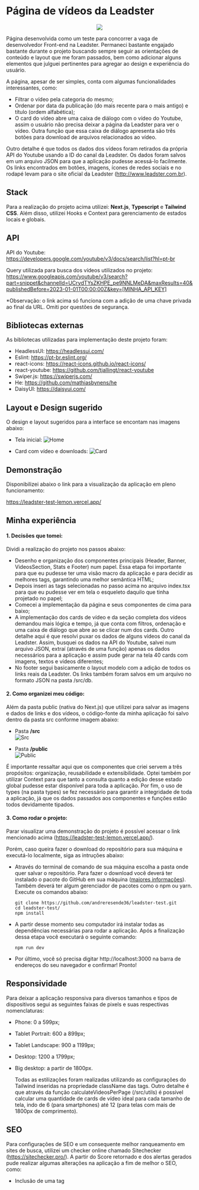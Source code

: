# Página de vídeos da Leadster
<p align="center"><img src="https://imgur.com/70N1ZFu.gif" /></p>

Página desenvolvida como um teste para concorrer a vaga de desenvolvedor Front-end na Leadster. Permaneci bastante engajado bastante durante o projeto buscando sempre seguir as orientações de conteúdo e layout que me foram passados, bem como adicionar alguns elementos que julguei pertinentes para agregar ao design e experiência do usuário.

A página, apesar de ser simples, conta com algumas funcionalidades interessantes, como:

- Filtrar o vídeo pela categoria do mesmo;
- Ordenar por data da publicação (do mais recente para o mais antigo) e título (ordem alfabética);
- O card do vídeo abre uma caixa de diálogo com o vídeo do Youtube, assim o usuário não precisa deixar a página da Leadster para ver o vídeo. Outra função que essa caixa de diálogo apresenta são três botões para download de arquivos relacionados ao vídeo.

Outro detalhe é que todos os dados dos vídeos foram retirados da própria API do Youtube usando a ID do canal da Leadster. Os dados foram salvos em um arquivo JSON para que a aplicação pudesse acessá-lo facilmente.
Os links encontrados em botões, imagens, ícones de redes sociais e no rodapé levam para o site oficial da Leadster (http://www.leadster.com.br).

## Stack

Para a realização do projeto acima utilizei: **Next.js**, **Typescript** e **Tailwind CSS**. Além disso, utilizei Hooks e Context para gerenciamento de estados locais e globais.

## API

API do Youtube: https://developers.google.com/youtube/v3/docs/search/list?hl=pt-br

Query utilizada para busca dos vídeos utilizados no projeto: https://www.googleapis.com/youtube/v3/search?part=snippet&channelId=UCrydTYsZKHPE_pe9NNLMeDA&maxResults=40&publishedBefore=2023-01-01T00:00:00Z&key=[MINHA_API_KEY]

\*Observação: o link acima só funciona com a adição de uma chave privada ao final da URL. Omiti por questões de segurança.

## Bibliotecas externas

As bibliotecas utilizadas para implementação deste projeto foram:

- HeadlessUI: https://headlessui.com/
- Eslint: https://pt-br.eslint.org/
- react-icons: https://react-icons.github.io/react-icons/
- react-youtube: https://github.com/tjallingt/react-youtube
- Swiper.js: https://swiperjs.com/
- He: https://github.com/mathiasbynens/he
- DaisyUI: https://daisyui.com/

## Layout e Design sugerido

O design e layout sugeridos para a interface se encontam nas imagens abaixo:

- Tela inicial:
  ![Home](https://imgur.com/jIxwmyI.png)

- Card com vídeo e downloads:
  ![Card](https://imgur.com/0M5cBdm.png)

## Demonstração

Disponibilizei abaixo o link para a visualização da aplicação em pleno funcionamento:

https://leadster-test-lemon.vercel.app/

## Minha experiência

#### 1. Decisões que tomei:

Dividi a realização do projeto nos passos abaixo:

- Desenho e organização dos componentes principais (Header, Banner, VideosSection, Stats e Footer) num papel. Essa etapa foi importante para que eu pudesse ter uma visão macro da aplicação e para decidir as melhores tags, garantindo uma melhor semântica HTML;
- Depois inseri as tags selecionadas no passo acima no arquivo index.tsx para que eu pudesse ver em tela o esqueleto daquilo que tinha projetado no papel;
- Comecei a implementação da página e seus componentes de cima para baixo;
- A implementação dos cards de vídeo e da seção completa dos vídeos demandou mais lógica e tempo, já que conta com filtros, ordenação e uma caixa de diálogo que abre ao se clicar num dos cards. Outro detalhe aqui é que resolvi puxar os dados de alguns vídeos do canal da Leadster. Assim, busquei os dados na API do Youtube, salvei num arquivo JSON, extraí (através de uma função) apenas os dados necessários para a aplicação e assim pude gerar na tela 40 cards com imagens, textos e vídeos diferentes;
- No footer segui basicamente o layout modelo com a adição de todos os links reais da Leadster. Os links também foram salvos em um arquivo no formato JSON na pasta /src/db.

#### 2. Como organizei meu código:

Além da pasta public (nativa do Next.js) que utilizei para salvar as imagens e dados de links e dos vídeos, o código-fonte da minha aplicação foi salvo dentro da pasta src conforme imagem abaixo:

- Pasta **/src**
  <br />
  ![Src](https://imgur.com/FTP4jLD.png)

- Pasta **/public**
  <br />
  ![Public](https://imgur.com/VTF5jsq.png)

É importante ressaltar aqui que os componentes que criei servem a três propósitos: organização, reusabilidade e extensibilidade. Optei também por utilizar Context para que tanto a consulta quanto a edição desse estado global pudesse estar disponível para toda a aplicação. Por fim, o uso de types (na pasta types) se fez necessário para garantir a integridade de toda a aplicação, já que os dados passados aos componentes e funções estão todos devidamente tipados.

#### 3. Como rodar o projeto:

Parar visualizar uma demonstração do projeto é possível acessar o link mencionado acima (https://leadster-test-lemon.vercel.app/).

Porém, caso queira fazer o download do repositório para sua máquina e executá-lo localmente, siga as intruções abaixo:

- Através do terminal de comando de sua máquina escolha a pasta onde quer salvar o repositório. Para fazer o download você deverá ter instalado o pacote do GitHub em sua máquina ([maiores informações](https://github.com/git-guides/install-git)). Também deverá ter algum gerenciador de pacotes como o npm ou yarn. Execute os comandos abaixo:

  ```
  git clone https://github.com/andreresende36/leadster-test.git
  cd leadster-test/
  npm install
  ```

- A partir desse momento seu computador irá instalar todas as dependências necessárias para rodar a aplicação. Após a finalização dessa etapa você executará o seguinte comando:
  ```
  npm run dev
  ```
- Por último, você só precisa digitar http://localhost:3000 na barra de endereços do seu navegador e confirmar! Pronto!

## Responsividade

Para deixar a aplicação responsiva para diversos tamanhos e tipos de dispositivos segui as seguintes faixas de pixels e suas respectivas nomenclaturas:
- Phone: 0 a 599px;
- Tablet Portrait: 600 a 899px;
- Tablet Landscape: 900 a 1199px;
- Desktop: 1200 a 1799px;
- Big desktop: a partir de 1800px.

  Todas as estilizações foram realizadas utilizando as configurações do Tailwind inseridas na propriedade className das tags.
  Outro detalhe é que através da função calculateVideosPerPage (/src/utils) é possível calcular uma quantidade de cards de vídeo ideal para cada tamanho de tela, indo de 6 (para smartphones) até 12 (para telas com mais de 1800px de comprimento).

## SEO

Para configurações de SEO e um consequente melhor ranqueamento em sites de busca, utilizei um checker online chamado Sitechecker (https://sitechecker.pro/).  A partir do Score retornado e dos alertas gerados pude realizar algumas alterações na aplicação a fim de melhor o SEO, como:
- Inclusão de uma tag <title>;
- Utilização de headings (h1 até h6);
- Inclusão de uma Meta Description;
- Inclusão de um Canonical Link, para evitar problemas de duplicação de conteúdo;
- Inclusão do arquivo robots.txt na pasta public para indicar aos robôs dos mecanismos de busca quais as páginas da aplicação que eles podem ou não ter acesso;
- Inclusão de um arquivo sitemap.xml na pasta public que fornece aos mecanismos de busca um mapa do site. 

## Testes SonarCloud

Submeti meu repositório a plataforma do SonarCloud para garantir que ela estivesse sólida em termos de bugs, segurança e performance.

Um primeiro escaneamento me trouxe o seguinte resultado (imagem abaixo): 2 Bugs e 4 Code Smells.

- Escaneamento inicial

![First](https://imgur.com/YNZ4Rwf.png)
![First](https://imgur.com/ug0fJlB.png)

O primeiro bug foi sanado com o criação da função compareCategories para uma posterior ordenação das string num array de categorias com o método sort(). O segundo foi sanado excluindo uma segundo opção (' || "type"') de tipo de retorno na linha 9 do arquivo SortContext.tsx.

Os code smells era todos a respeito da utilização de useMemo nos arquivos de context para evitar renderizações desnecessárias dos componentes.

- Escaneamento final

![Final](https://imgur.com/uOE7yWM.png)
![Final](https://imgur.com/1c3BOqN.png)

## Agradecimentos

Agradeço a toda a equipe da Leadster pela oportunidade de realizar esse teste e me coloco à disposição para sanar quaisquer dúvidas.

Linkedin: https://www.linkedin.com/in/andrediasresende

Email: andreresende36@gmail.com
